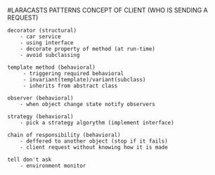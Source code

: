 #LARACASTS PATTERNS
    CONCEPT OF CLIENT (WHO IS SENDING A REQUEST)

    decorator (structural)
        - car service
        - using interface
        - decorate property of method (at run-time)
        - avoid subclassing

    template method (behavioral)
         - triggering required behavioral
         - invariant(template)/variant(subclass)
         - inherits from abstract class

    observer (behavioral)
        - when object change state notify observers

    strategy (behavioral)
        - pick a strategy algorythm (implement interface)

    chain of responsibility (behavioral)
        - deffered to another object (stop if it fails)
        - client request without knowing how it is made

    tell don't ask
        - environment monitor
